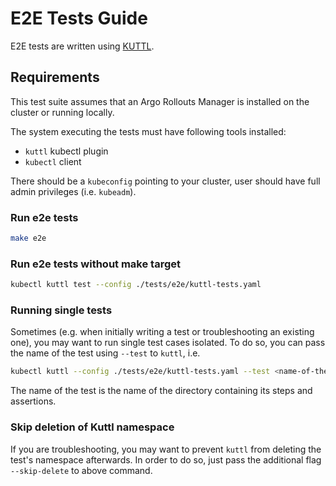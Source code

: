 # E2E Tests Guide

E2E tests are written using [KUTTL](https://kuttl.dev/docs/#install-kuttl-cli).

## Requirements

This test suite assumes that an Argo Rollouts Manager is installed on the cluster or running locally.

The system executing the tests must have following tools installed:

* `kuttl` kubectl plugin
* `kubectl` client

There should be a `kubeconfig` pointing to your cluster, user should have full admin privileges (i.e. `kubeadm`).

### Run e2e tests

```sh
make e2e
```

### Run e2e tests without make target

```sh
kubectl kuttl test --config ./tests/e2e/kuttl-tests.yaml
```

### Running single tests

Sometimes (e.g. when initially writing a test or troubleshooting an existing
one), you may want to run single test cases isolated. To do so, you can pass
the name of the test using `--test` to `kuttl`, i.e.

```sh
kubectl kuttl --config ./tests/e2e/kuttl-tests.yaml --test <name-of-the-test.yaml>
```

The name of the test is the name of the directory containing its steps and
assertions.

### Skip deletion of Kuttl namespace

If you are troubleshooting, you may want to prevent `kuttl` from deleting the
test's namespace afterwards. In order to do so, just pass the additional flag
`--skip-delete` to above command.